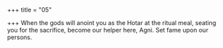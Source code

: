 +++
title = "05"

+++
When the gods will anoint you as the Hotar at the ritual meal, seating  you for the sacrifice,
become our helper here, Agni. Set fame upon our persons.